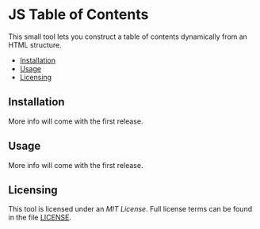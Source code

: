 # JS Table of Contents
This small tool lets you construct a table of contents dynamically from an HTML 
structure.

* [Installation](#installation)
* [Usage](#usage)
* [Licensing](#licensing)

## Installation
More info will come with the first release.

## Usage
More info will come with the first release.

## Licensing
This tool is licensed under an *MIT License*. Full license terms can be found 
in the file [LICENSE][1].


[1]: LICENSE